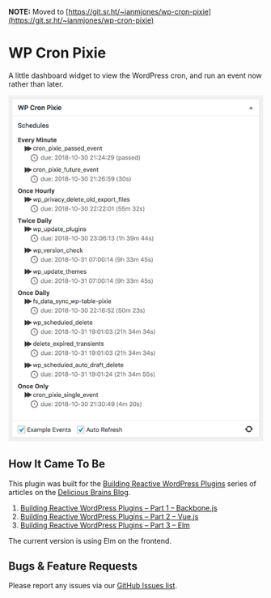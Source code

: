 **NOTE:** Moved to [https://git.sr.ht/~ianmjones/wp-cron-pixie](https://git.sr.ht/~ianmjones/wp-cron-pixie)

# WP Cron Pixie

A little dashboard widget to view the WordPress cron, and run an event now rather than later.

![Screenshot](assets/screenshot-1.png)

## How It Came To Be
This plugin was built for the [Building Reactive WordPress Plugins](https://deliciousbrains.com/building-reactive-wordpress-plugins/) series of articles on the [Delicious Brains Blog](https://deliciousbrains.com/blog/).

1. [Building Reactive WordPress Plugins – Part 1 – Backbone.js](https://deliciousbrains.com/building-reactive-wordpress-plugins-part-1-backbone-js/)
1. [Building Reactive WordPress Plugins – Part 2 – Vue.js](https://deliciousbrains.com/building-reactive-wordpress-plugins-part-2-vue-js/)
1. [Building Reactive WordPress Plugins – Part 3 – Elm](https://deliciousbrains.com/building-reactive-wordpress-plugins-part-3-elm/)

The current version is using Elm on the frontend.

## Bugs & Feature Requests
Please report any issues via our [GitHub Issues list](https://github.com/ianmjones/wp-cron-pixie/issues).
